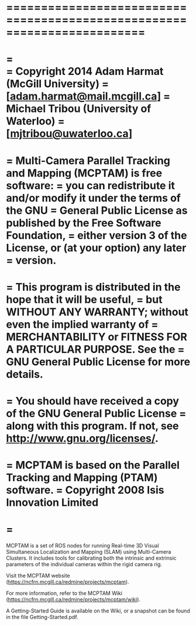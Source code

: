 ========================================================================
 =  
 =  
 =  Copyright 2014  Adam Harmat (McGill University) 
 =                      [adam.harmat@mail.mcgill.ca]
 =                  Michael Tribou (University of Waterloo)
 =                      [mjtribou@uwaterloo.ca]
 =
 =  Multi-Camera Parallel Tracking and Mapping (MCPTAM) is free software:
 =  you can redistribute it and/or modify it under the terms of the GNU 
 =  General Public License as published by the Free Software Foundation,
 =  either version 3 of the License, or (at your option) any later
 =  version.
 =
 =  This program is distributed in the hope that it will be useful,
 =  but WITHOUT ANY WARRANTY; without even the implied warranty of
 =  MERCHANTABILITY or FITNESS FOR A PARTICULAR PURPOSE.  See the
 =  GNU General Public License for more details.
 =
 =  You should have received a copy of the GNU General Public License
 =  along with this program.  If not, see <http://www.gnu.org/licenses/>.
 =  
 =  MCPTAM is based on the Parallel Tracking and Mapping (PTAM) software.
 =  Copyright 2008 Isis Innovation Limited
 =  
 =  
 ========================================================================

MCPTAM is a set of ROS nodes for running Real-time 3D Visual Simultaneous Localization and Mapping (SLAM) using Multi-Camera Clusters. It includes tools for calibrating both the intrinsic and extrinsic parameters of the individual cameras within the rigid camera rig.

Visit the MCPTAM website (https://ncfrn.mcgill.ca/redmine/projects/mcptam).

For more information, refer to the MCPTAM Wiki (https://ncfrn.mcgill.ca/redmine/projects/mcptam/wiki).

A Getting-Started Guide is available on the Wiki, or a snapshot can be found in the file Getting-Started.pdf.
